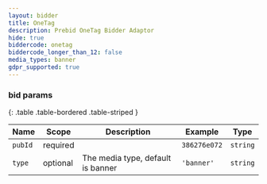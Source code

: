 ```yaml
---
layout: bidder
title: OneTag
description: Prebid OneTag Bidder Adaptor
hide: true
biddercode: onetag
biddercode_longer_than_12: false
media_types: banner
gdpr_supported: true
---
```



### bid params

{: .table .table-bordered .table-striped }

| Name    | Scope    | Description                       | Example      | Type     |
|---------|----------|-----------------------------------|--------------|----------|
| `pubId` | required |                                   | `386276e072` | `string` |
| `type`  | optional | The media type, default is banner | `'banner'`   | `string` |
